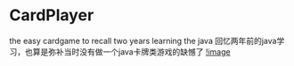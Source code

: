 # CardPlayer
the easy cardgame to recall two years learning the java
回忆两年前的java学习，也算是弥补当时没有做一个java卡牌类游戏的缺憾了
[!image](https://github.com/fanmangzhizun/CardPlayer/blob/master/show.png)
